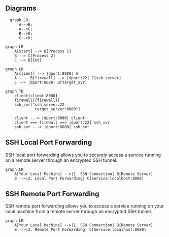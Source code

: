 ## Diagrams

```mermaid
  graph LR;
      A-->B;
      A-->C;
      B-->D;
      C-->D;
```

```mermaid
graph LR
    A[Start] --> B[Process 1]
    B --> C[Process 2]
    C --> D[End]
```

```mermaid
graph LR
    A[client] --> |dport:8080| A
    A ---- B[firewall] --> |dport:22| C[ssh_server]
    C --> |dport:8080| D[target_svr]
```

```mermaid
graph TD
    client[client:8080]
    firewall{{firewall}}
    ssh_svr["ssh_server:22
             target_server:8080"]
    
    client -.-> |dport:8080| client
    client === firewall ==> |dport:22| ssh_svr
    ssh_svr -.-> |dport:8080| ssh_svr

```


## SSH Local Port Forwarding

SSH local port forwarding allows you to securely access a service running on a remote server through an encrypted SSH tunnel.

```mermaid
graph LR
    A[Your Local Machine] -->|1. SSH Connection| B[Remote Server]
    B -->|2. Local Port Forwarding| C[Service:localhost:8080]
```

## SSH Remote Port Forwarding

SSH remote port forwarding allows you to access a service running on your local machine from a remote server through an encrypted SSH tunnel.

```mermaid
graph LR
    A[Your Local Machine] -->|1. SSH Connection| B[Remote Server]
    B -->|2. Remote Port Forwarding| C[Service:localhost:8080]
```

